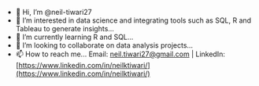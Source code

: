 - 👋 Hi, I’m @neil-tiwari27
- 👀 I’m interested in data science and integrating tools such as SQL, R and Tableau to generate insights...
- 🌱 I’m currently learning R and SQL...
- 💞️ I’m looking to collaborate on data analysis projects...
- 📫 How to reach me... Email: [neil.tiwari27@gmail.com](mailto:neil.tiwari27@gmail.com) | LinkedIn: [https://www.linkedin.com/in/neilktiwari/](https://www.linkedin.com/in/neilktiwari/)

<!---
neil-tiwari27/neil-tiwari27 is a ✨ special ✨ repository because its `README.md` (this file) appears on your GitHub profile.
You can click the Preview link to take a look at your changes.
--->
